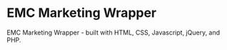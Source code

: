 EMC Marketing Wrapper
====================

EMC Marketing Wrapper - built with HTML, CSS, Javascript, jQuery, and PHP.